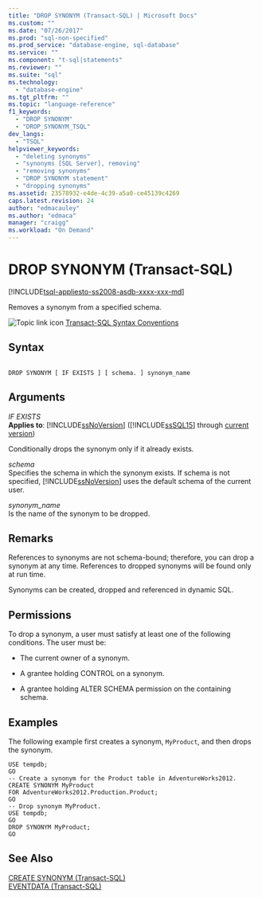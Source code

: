 ```yaml
---
title: "DROP SYNONYM (Transact-SQL) | Microsoft Docs"
ms.custom: ""
ms.date: "07/26/2017"
ms.prod: "sql-non-specified"
ms.prod_service: "database-engine, sql-database"
ms.service: ""
ms.component: "t-sql|statements"
ms.reviewer: ""
ms.suite: "sql"
ms.technology: 
  - "database-engine"
ms.tgt_pltfrm: ""
ms.topic: "language-reference"
f1_keywords: 
  - "DROP SYNONYM"
  - "DROP_SYNONYM_TSQL"
dev_langs: 
  - "TSQL"
helpviewer_keywords: 
  - "deleting synonyms"
  - "synonyms [SQL Server], removing"
  - "removing synonyms"
  - "DROP SYNONYM statement"
  - "dropping synonyms"
ms.assetid: 23578932-e4de-4c39-a5a0-ce45139c4269
caps.latest.revision: 24
author: "edmacauley"
ms.author: "edmaca"
manager: "craigg"
ms.workload: "On Demand"
---
```

# DROP SYNONYM (Transact-SQL)
[!INCLUDE[tsql-appliesto-ss2008-asdb-xxxx-xxx-md](../../includes/tsql-appliesto-ss2008-asdb-xxxx-xxx-md.md)]

  Removes a synonym from a specified schema.  
  
 ![Topic link icon](../../database-engine/configure-windows/media/topic-link.gif "Topic link icon") [Transact-SQL Syntax Conventions](../../t-sql/language-elements/transact-sql-syntax-conventions-transact-sql.md)  
  
## Syntax  
  
```  
  
DROP SYNONYM [ IF EXISTS ] [ schema. ] synonym_name  
```  
  
## Arguments  
 *IF EXISTS*  
**Applies to**: [!INCLUDE[ssNoVersion](../../includes/ssnoversion-md.md)] ([!INCLUDE[ssSQL15](../../includes/sssql15-md.md)] through [current version](http://go.microsoft.com/fwlink/p/?LinkId=299658))
  
 Conditionally drops the synonym only if it already exists.  
  
 *schema*  
 Specifies the schema in which the synonym exists. If schema is not specified, [!INCLUDE[ssNoVersion](../../includes/ssnoversion-md.md)] uses the default schema of the current user.  
  
 *synonym_name*  
 Is the name of the synonym to be dropped.  
  
## Remarks  
 References to synonyms are not schema-bound; therefore, you can drop a synonym at any time. References to dropped synonyms will be found only at run time.  
  
 Synonyms can be created, dropped and referenced in dynamic SQL.  
  
## Permissions  
 To drop a synonym, a user must satisfy at least one of the following conditions. The user must be:  
  
-   The current owner of a synonym.  
  
-   A grantee holding CONTROL on a synonym.  
  
-   A grantee holding ALTER SCHEMA permission on the containing schema.  
  
## Examples  
 The following example first creates a synonym, `MyProduct`, and then drops the synonym.  
  
```  
USE tempdb;  
GO  
-- Create a synonym for the Product table in AdventureWorks2012.  
CREATE SYNONYM MyProduct  
FOR AdventureWorks2012.Production.Product;  
GO  
-- Drop synonym MyProduct.  
USE tempdb;  
GO  
DROP SYNONYM MyProduct;  
GO  
```  
  
## See Also  
 [CREATE SYNONYM &#40;Transact-SQL&#41;](../../t-sql/statements/create-synonym-transact-sql.md)   
 [EVENTDATA &#40;Transact-SQL&#41;](../../t-sql/functions/eventdata-transact-sql.md)  
  
  
